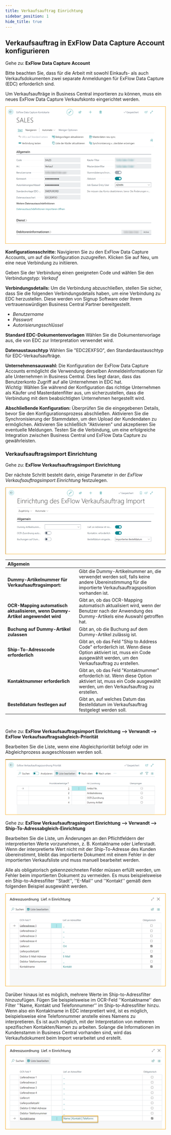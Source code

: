 ```yaml
---
title: Verkaufsauftrag Einrichtung
sidebar_position: 1
hide_title: true
---
```

## Verkaufsauftrag in ExFlow Data Capture Account konfigurieren

Gehe zu: **ExFlow Data Capture Account**

Bitte beachten Sie, dass für die Arbeit mit sowohl Einkaufs- als auch Verkaufsdokumenten zwei separate Anmeldungen für ExFlow Data Capture (EDC) erforderlich sind.<br/>

Um Verkaufsaufträge in Business Central importieren zu können, muss ein neues ExFlow Data Capture Verkaufskonto eingerichtet werden.


![ExFlow Data Capture Account](./../../images/exflow-data-capture-account-card-sales-001.png) <br/>


**Konfigurationsschritte:**
Navigieren Sie zu den ExFlow Data Capture Accounts, um auf die Konfiguration zuzugreifen.
Klicken Sie auf Neu, um eine neue Verbindung zu initiieren.

Geben Sie der Verbindung einen geeigneten Code und wählen Sie den Verbindungstyp: *Verkauf*

**Verbindungsdetails:**
Um die Verbindung abzuschließen, stellen Sie sicher, dass Sie die folgenden Verbindungsdetails haben, um eine Verbindung zu EDC herzustellen. Diese werden von Signup Software oder Ihrem vertrauenswürdigen Business Central Partner bereitgestellt.

- *Benutzername*
- *Passwort*
- *Autorisierungsschlüssel*

**Standard EDC-Dokumentenvorlagen**
Wählen Sie die Dokumentenvorlage aus, die von EDC zur Interpretation verwendet wird.

**Datenaustauschtyp**
Wählen Sie "EDC2EXFSO", den Standardaustauschtyp für EDC-Verkaufsaufträge.

**Unternehmensauswahl:**
Die Konfiguration der ExFlow Data Capture Accounts ermöglicht die Verwendung derselben Anmeldeinformationen für alle Unternehmen in Business Central.
Dies liegt daran, dass das Benutzerkonto Zugriff auf alle Unternehmen in EDC hat.<br/>
*Wichtig:* Wählen Sie während der Konfiguration das richtige Unternehmen als Käufer und Masterdatenfilter aus, um sicherzustellen, dass die Verbindung mit dem beabsichtigten Unternehmen hergestellt wird.

**Abschließende Konfiguration:**
Überprüfen Sie die eingegebenen Details, bevor Sie den Konfigurationsprozess abschließen.
Aktivieren Sie die Synchronisierung der Stammdaten, um den Upload der Kundendaten zu ermöglichen.
Aktivieren Sie schließlich "Aktivieren" und akzeptieren Sie eventuelle Meldungen.
Testen Sie die Verbindung, um eine erfolgreiche Integration zwischen Business Central und ExFlow Data Capture zu gewährleisten.


### Verkaufsauftragsimport Einrichtung
Gehe zu: **ExFlow Verkaufsauftragsimport Einrichtung**

Der nächste Schritt besteht darin, einige Parameter in der *ExFlow Verkaufsauftragsimport Einrichtung* festzulegen.

![ExFlow Verkaufsauftragsimport Einrichtung](./../../images/sales-order-import-setup001.png) 

| Allgemein      |   | 
|:-|:-|
| **Dummy-Artikelnummer für Verkaufsauftragsimport:**                        | Gibt die Dummy-Artikelnummer an, die verwendet werden soll, falls keine andere Übereinstimmung für die importierte Verkaufsauftragsposition vorhanden ist.
**OCR-Mapping automatisch aktualisieren, wenn Dummy-Artikel angewendet wird**     | Gibt an, ob das OCR-Mapping automatisch aktualisiert wird, wenn der Benutzer nach der Anwendung des Dummy-Artikels eine Auswahl getroffen hat.
**Buchung auf Dummy-Artikel zulassen**                                     | Gibt an, ob die Buchung auf dem Dummy-Artikel zulässig ist.
**Ship-To-Adresscode erforderlich**                                  | Gibt an, ob das Feld "Ship to Address Code" erforderlich ist. Wenn diese Option aktiviert ist, muss ein Code ausgewählt werden, um den Verkaufsauftrag zu erstellen.
**Kontaktnummer erforderlich**                                           | Gibt an, ob das Feld "Kontaktnummer" erforderlich ist. Wenn diese Option aktiviert ist, muss ein Code ausgewählt werden, um den Verkaufsauftrag zu erstellen.
**Bestelldatum festlegen auf**                                               | Gibt an, auf welches Datum das Bestelldatum im Verkaufsauftrag festgelegt werden soll.


<br/>

Gehe zu: **ExFlow Verkaufsauftragsimport Einrichtung --> Verwandt --> ExFlow Verkaufsauftragsabgleich-Priorität**

Bearbeiten Sie die Liste, wenn eine Abgleichpriorität befolgt oder im Abgleichprozess ausgeschlossen werden soll.

![ExFlow Verkaufsauftragsabgleich-Priorität](./../../images/sales-order-matching-priority-001.png) 



Gehe zu: **ExFlow Verkaufsauftragsimport Einrichtung --> Verwandt --> Ship-To-Adressabgleich-Einrichtung**

Bearbeiten Sie die Liste, um Änderungen an den Pflichtfeldern der interpretierten Werte vorzunehmen, z. B. Kontaktname oder Lieferstadt. Wenn der interpretierte Wert nicht mit der Ship-To-Adresse des Kunden übereinstimmt, bleibt das importierte Dokument mit einem Fehler in der importierten Verkaufsliste und muss manuell bearbeitet werden.

Alle als obligatorisch gekennzeichneten Felder müssen erfüllt werden, um Fehler beim importierten Dokument zu vermeiden. Es muss beispielsweise ein Ship-to-Adressfilter ''Stadt'', ''E-Mail'' und ''Kontakt'' gemäß dem folgenden Beispiel ausgewählt werden. 


![Ship-To-Adressabgleich-Einrichtung](./../../images/sales-order-ship-to-adress-matching-setup-001.png)  

Darüber hinaus ist es möglich, mehrere Werte im Ship-to-Adressfilter hinzuzufügen. Fügen Sie beispielsweise im OCR-Feld ''Kontaktname'' den Filter ''Name, Kontakt und Telefonnummer'' im Ship-to-Adressfilter hinzu. Wenn also ein Kontaktname in EDC interpretiert wird, ist es möglich, beispielsweise eine Telefonnummer anstelle eines Namens zu interpretieren. Es ist auch möglich, mit der Interpretation von mehreren spezifischen Kontakten/Namen zu arbeiten. Solange die Informationen im Kundenstamm in Business Central vorhanden sind, wird das Verkaufsdokument beim Import verarbeitet und erstellt.  

![Ship-To-Adressabgleich-Einrichtung](./../../images/sales-order-ship-to-adress-matching-setup-002.png) 
